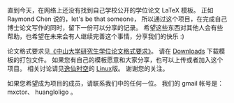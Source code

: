 直到今天，在网络上还没有找到自己学校公开的学位论文 LaTeX 模板。
正如 Raymond Chen 说的，let's be that someone，
所以通过这个项目，在完成自己博士论文写作的同时，留下一份可以分享的记录。
希望这些东西对其他人会有些帮助，也希望在未来会有人继续完善这个事情，分享我们的快乐 :)

论文格式要求见[《中山大学研究生学位论文格式要求》](http://graduate.sysu.edu.cn/Item/1880.aspx)。
请在 [Downloads](http://code.google.com/p/sysuthesis/downloads/list) 下载模板的打包文件。
如果您有自己的模板愿意和大家分享，也可以上传或者加入这个项目。
相关讨论请见[逸仙时空](http://bbs.sysu.edu.cn)的
[Linux](http://bbs.sysu.edu.cn/bbsdoc?board=Linux)版。
谢谢您的关注。

如果您希望成为项目的成员，请联系我们中的任何一位。
我们的 gmail 帐号是：
mxctor、
huangloligo 。